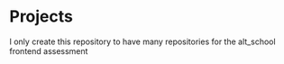 # Projects
I only create this repository to have many repositories for the alt_school frontend assessment
